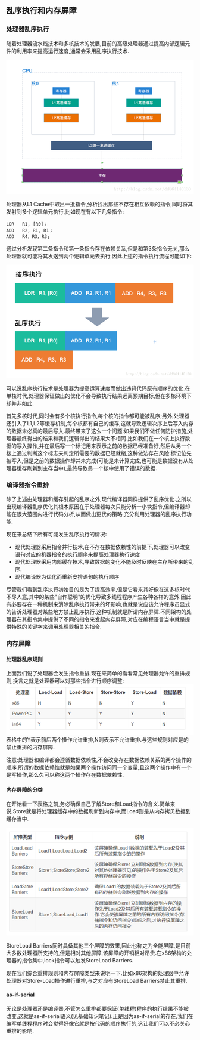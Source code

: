 ## 乱序执行和内存屏障

### 处理器乱序执行
随着处理器流水线技术和多核技术的发展,目前的高级处理器通过提高内部逻辑元件的利用率来提高运行速度,通常会采用乱序执行技术.

![](image/order0.png)

处理器从L1 Cache中取出一批指令,分析找出那些不存在相互依赖的指令,同时将其发射到多个逻辑单元执行,比如现在有以下几条指令:

```
LDR   R1, [R0]；
ADD   R2, R1, R1；
ADD   R4，R3，R3;
```

通过分析发现第二条指令和第一条指令存在依赖关系,但是和第3条指令无关,那么处理器就可能将其发送到两个逻辑单元去执行,因此上述的指令执行流程可能如下:

![](image/order1.png)

可以说乱序执行技术是处理器为提高运算速度而做出违背代码原有顺序的优化.在单核时代,处理器保证做出的优化不会导致执行结果远离预期目标,但在多核环境下却并非如此.

首先多核时代,同时会有多个核执行指令,每个核的指令都可能被乱序;另外,处理器还引入了L1,L2等缓存机制,每个核都有自己的缓存,这就导致逻辑次序上后写入内存的数据未必真的最后写入.最终带来了这么一个问题:如果我们不做任何防护措施,处理器最终得出的结果和我们逻辑得出的结果大不相同.比如我们在一个核上执行数据的写入操作,并在最后写一个标记用来表示之前的数据已经准备好,然后从另一个核上通过判断这个标志来判定所需要的数据已经就绪,这种做法存在风险:标记位先被写入,但是之前的数据操作却并未完成(可能是未计算完成,也可能是数据没有从处理器缓存刷新到主存当中),最终导致另一个核中使用了错误的数据.

### 编译器指令重排
除了上述由处理器和缓存引起的乱序之外,现代编译器同样提供了乱序优化.之所以出现编译器乱序优化其根本原因在于处理器每次只能分析一小块指令,但编译器却能在很大范围内进行代码分析,从而做出更优的策略,充分利用处理器的乱序执行功能.

现在来总结下所有可能发生乱序执行的情况:

 - 现代处理器采用指令并行技术,在不存在数据依赖性的前提下,处理器可以改变语句对应的机器指令的执行顺序来提高处理器执行速度
 - 现代处理器采用内部缓存技术,导致数据的变化不能及时反映在主存所带来的乱序.
 - 现代编译器为优化而重新安排语句的执行顺序

 尽管我们看到乱序执行初始目的是为了提高效率,但是它看来其好像在这多核时代不尽人意,其中的某些"自作聪明"的优化导致多线程程序产生各种各样的意外.因此有必要存在一种机制来消除乱序执行带来的坏影响,也就是说应该允许程序员显式的告诉处理器对某些地方禁止乱序执行.这种机制就是所谓内存屏障.不同架构的处理器在其指令集中提供了不同的指令来发起内存屏障,对应在编程语言当中就是提供特殊的关键字来调用处理器相关的指令.


### 内存屏障

#### 处理器乱序规则
上面我们说了处理器会发生指令重排,现在来简单的看看常见处理器允许的重排规则,换言之就是处理器可以对那些指令进行顺序调整:
![](image/order3.png)
表格中的Y表示前后两个操作允许重排,N则表示不允许重排.与这些规则对应是的禁止重排的内存屏障.

注意:处理器和编译都会遵循数据依赖性,不会改变存在数据依赖关系的两个操作的顺序.所谓的数据依赖性就是如果两个操作访问同一个变量,且这两个操作中有一个是写操作,那么久可以称这两个操作存在数据依赖性.

#### 内存屏障的分类
在开始看一下表格之前,务必确保自己了解Store和Load指令的含义.简单来说,Store就是将处理器缓存中的数据刷新到内存中,而Load则是从内存拷贝数据到缓存当中.

![](image/order4.png)

StoreLoad Barriers同时具备其他三个屏障的效果,因此也称之为全能屏障,是目前大多数处理器所支持的,但是相对其他屏障,该屏障的开销相对昂贵.在x86架构的处理器的指令集中,lock指令可以触发StoreLoad Barriers.

现在我们综合重排规则和内存屏障类型来说明一下.比如x86架构的处理器中允许处理器对Store-Load操作进行重排,与之对应有StoreLoad Barriers禁止其重排.


#### as-if-serial
无论是处理器还是编译器,不管怎么重排都要保证(单线程)程序的执行结果不能被改变,这就是as-if-serial语义(见基础知识笔记).正是因为as-if-serial的存在,我们在编写单线程程序时会觉得好像它就是按代码的顺序执行的,这让我们可以不必关心重排的影响.
